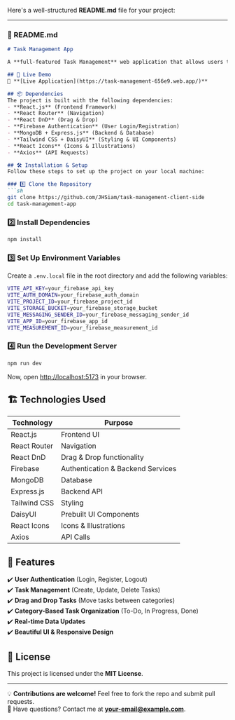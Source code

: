Here's a well-structured **README.md** file for your project:  

---

### **📌 README.md**
```md
# Task Management App

A **full-featured Task Management** web application that allows users to create, organize, and manage tasks efficiently. Users can add tasks, categorize them into "To-Do", "In Progress", and "Done", and seamlessly **drag and drop** tasks between categories. Firebase authentication enables **secure login and registration**.

## 🚀 Live Demo
🔗 **[Live Application](https://task-management-656e9.web.app/)**

## 📦 Dependencies
The project is built with the following dependencies:
- **React.js** (Frontend Framework)
- **React Router** (Navigation)
- **React DnD** (Drag & Drop)
- **Firebase Authentication** (User Login/Registration)
- **MongoDB + Express.js** (Backend & Database)
- **Tailwind CSS + DaisyUI** (Styling & UI Components)
- **React Icons** (Icons & Illustrations)
- **Axios** (API Requests)

## 🛠 Installation & Setup
Follow these steps to set up the project on your local machine:

### 1️⃣ Clone the Repository
```sh
git clone https://github.com/JHSiam/task-management-client-side
cd task-management-app
```

### 2️⃣ Install Dependencies
```sh
npm install
```

### 3️⃣ Set Up Environment Variables
Create a `.env.local` file in the root directory and add the following variables:
```sh
VITE_API_KEY=your_firebase_api_key
VITE_AUTH_DOMAIN=your_firebase_auth_domain
VITE_PROJECT_ID=your_firebase_project_id
VITE_STORAGE_BUCKET=your_firebase_storage_bucket
VITE_MESSAGING_SENDER_ID=your_firebase_messaging_sender_id
VITE_APP_ID=your_firebase_app_id
VITE_MEASUREMENT_ID=your_firebase_measurement_id
```

### 4️⃣ Run the Development Server
```sh
npm run dev
```
Now, open [http://localhost:5173](http://localhost:5173) in your browser.

## 🏗 Technologies Used
| Technology       | Purpose                              |
|-----------------|--------------------------------------|
| React.js        | Frontend UI                          |
| React Router    | Navigation                          |
| React DnD       | Drag & Drop functionality          |
| Firebase        | Authentication & Backend Services  |
| MongoDB         | Database                            |
| Express.js      | Backend API                         |
| Tailwind CSS    | Styling                             |
| DaisyUI         | Prebuilt UI Components             |
| React Icons     | Icons & Illustrations              |
| Axios          | API Calls                           |

## 📌 Features
✔️ **User Authentication** (Login, Register, Logout)  
✔️ **Task Management** (Create, Update, Delete Tasks)  
✔️ **Drag and Drop Tasks** (Move tasks between categories)  
✔️ **Category-Based Task Organization** (To-Do, In Progress, Done)  
✔️ **Real-time Data Updates**  
✔️ **Beautiful UI & Responsive Design**  

## 📜 License
This project is licensed under the **MIT License**.

---

💡 **Contributions are welcome!** Feel free to fork the repo and submit pull requests.  
📧 Have questions? Contact me at **your-email@example.com**.
```
